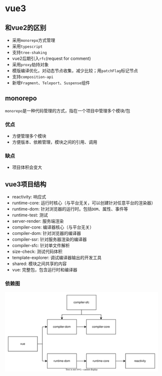 # vue3
## 和vue2的区别
- 采用`monorepo`方式管理
- 采用`typescript`
- 支持`tree-shaking`
- vue2后期引入`rfc`(request for comment)
- 采用`proxy`劫持对象
- 模版编译优化，对动态节点收集，减少比较；用`patchFlag`标记节点
- 支持`composition-api`
- 新增`Fragment`、`Teleport`、`Suspense`组件

## monorepo
`monorepo`是一种代码管理的方式，指在一个项目中管理多个模块/包
### 优点
- 方便管理多个模块
- 方便版本、依赖管理，模块之间的引用、调用
### 缺点
- 项目体积会变大

## vue3项目结构
- reactivity: 响应式
- runtime-core: 运行时核心（与平台无关，可以创建针对任意平台的渲染器）
- runtime-dom: 针对浏览器的运行时。包括`DOM`、属性、事件等
- runtime-test: 测试
- server-render: 服务端渲染
- compiler-core: 编译器核心（与平台无关）
- compiler-dom: 针对浏览器的编译器
- compiler-ssr: 针对服务器渲染的编译器
- compiler-sfc: 针对单文件解析
- size-check: 测试代码体积
- template-explorer: 调试编译器输出的开发工具
- shared: 模块之间共享的内容
- vue: 完整包，包含运行时和编译器
### 依赖图
![依赖图](../assets/400_100_vue3依赖.svg)
